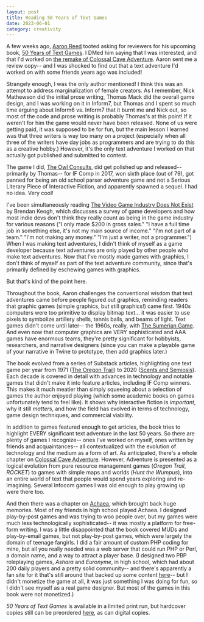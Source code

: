 ```yaml
--- 
layout: post
title: Reading 50 Years of Text Games
date: 2023-06-01
category: creativity
---
```


A few weeks ago, [Aaron Reed](https://mastodon.gamedev.place/@aaronareed) tooted asking for reviewers for his upcoming book, [50 Years of Text Games](https://if50.textories.com/). I DMed him saying that I was interested, and that I'd worked on [the remake of Colossal Cave Adventure](https://store.steampowered.com/app/2215540/Colossal_Cave/). Aaron sent me a review copy-- and I was shocked to find out that a text adventure I'd worked on with some friends years ago was included! 

Strangely enough, I was the only author mentioned! I think this was an attempt to address marginalization of female creators. As I remember, Nick Mathewson did the initial prose writing, Thomas Mack did the overall game design, and I was working on it in Inform7, but Thomas and I spent so much time arguing about Inform6 vs. Inform7 that it burnt me and Nick out, so most of the code and prose writing is probably Thomas's at this point! If it weren't for him the game would never have been released. None of us were getting paid, it was supposed to be for fun, but the main lesson I learned was that three writers is way too many on a project (especially when all three of the writers have day jobs as programmers and are trying to do this as a creative hobby.) However, it's the only text adventure I worked on that actually got published and submitted to contest.

The game I did, [The Owl Consults](https://www.ifwiki.org/The_Owl_Consults), did get polished up and released-- primarily by Thomas-- for IF Comp in 2017, won sixth place (out of 79), got panned for being an old school parser adventure game and not a Serious Literary Piece of Interactive Fiction, and apparently spawned a sequel. I had no idea. Very cool! 

I've been simultaneously reading [The Video Game Industry Does Not Exist](https://direct.mit.edu/books/oa-monograph/5572/The-Videogame-Industry-Does-Not-ExistWhy-We-Should) by Brendan Keogh, which discusses a survey of game developers and how most indie devs don't think they really count as being in the game industry for various reasons ("I only made $200 in gross sales." "I have a full time job in something else, it's not my main source of income." "I'm not part of a team." "I'm not making any money." "I'm just a writer, not a programmer.") When I was making text adventures, I didn't think of myself as a game developer because text adventures are only played by other people who make text adventures. Now that I've mostly made games with graphics, I don't think of myself as part of the text adventure community, since that's primarily defined by eschewing games with graphics. 

But that's kind of the point here.

Throughout the book, Aaron challenges the conventional wisdom that text adventures came before people figured out graphics, reminding readers that graphic games (simple graphics, but still graphics!) came first. 1940s computers were too primitive to display bitmap text... it was easier to use pixels to symbolize artillery shells, tennis balls, and beams of light. Text games didn't come until later-- the 1960s, really, with [The Sumerian Game](https://en.wikipedia.org/wiki/The_Sumerian_Game). And even now that computer graphics are VERY sophisticated and AAA games have enormous teams, they're pretty significant for hobbyists, researchers, and narrative designers (since you can make a playable game of your narrative in Twine to prototype, then add graphics later.)

The book evolved from a series of Substack articles, highlighting one text game per year from 1971 ([The Oregon Trail](https://archive.org/details/OregonTrailMainframe)) to 2020 ([Scents and Semiosis](https://tsawac.itch.io/scents)). Each decade is covered in detail with advances in technology and notable games that didn't make it into feature articles, including IF Comp winners. This makes it much meatier than simply squeeing about a selection of games the author enjoyed playing (which some academic books on games unfortunately tend to feel like). It shows why interactive fiction is *important*, why it still *matters*, and how the field has evolved in terms of technology, game design techniques, and commercial viability.

In addition to games featured enough to get articles, the book tries to highlight EVERY significant text adventure in the last 50 years. So there are plenty of games I recognize-- ones I've worked on myself, ones written by friends and acquaintances-- all contextualized with the evolution of technology and the medium as a form of art. As anticipated, there's a whole chapter on [Colossal Cave Adventure](https://if50.textories.com/portal/games/Adventure.html). However, Adventure is presented as a logical evolution from pure resource management games (*Oregon Trail*, *ROCKET*) to games with simple maps and worlds (*Hunt the Wumpus*), into an entire world of text that people would spend years exploring and re-imagining. Several Infocom games I was old enough to play growing up were there too. 

And then there was a chapter on [Achaea](https://if50.substack.com/p/1997-achaea), which brought back huge memories. Most of my friends in high school played Achaea. I designed play-by-post games and was trying to woo people over, but my games were much less technologically sophisticated-- it was mostly a platform for free-form writing. I was a little disappointed that the book covered MUDs and play-by-email games, but not play-by-post games, which were largely the domain of teenage fangirls. I did a fair amount of custom PHP coding for mine, but all you really needed was a web server that could run PHP or Perl, a domain name, and a way to attract a player base. (I designed two PBP roleplaying games, <em>Ashara</em> and <em>Euronyme</em>, in high school, which had about 200 daily players and a pretty solid community-- and there's apparently a fan site for it that's still around that backed up some content [here](https://www.geocities.ws/stolen_reflection/ashara/ashara/index.html)-- but I didn't monetize the game at all, it was just something I was doing for fun, so I didn't see myself as a real game designer. But most of the games in this book were not monetized.)

*50 Years of Text Games* is available in a limited print run, but hardcover copies still can be preordered [here](https://if50.textories.com/), as can digital copies.
